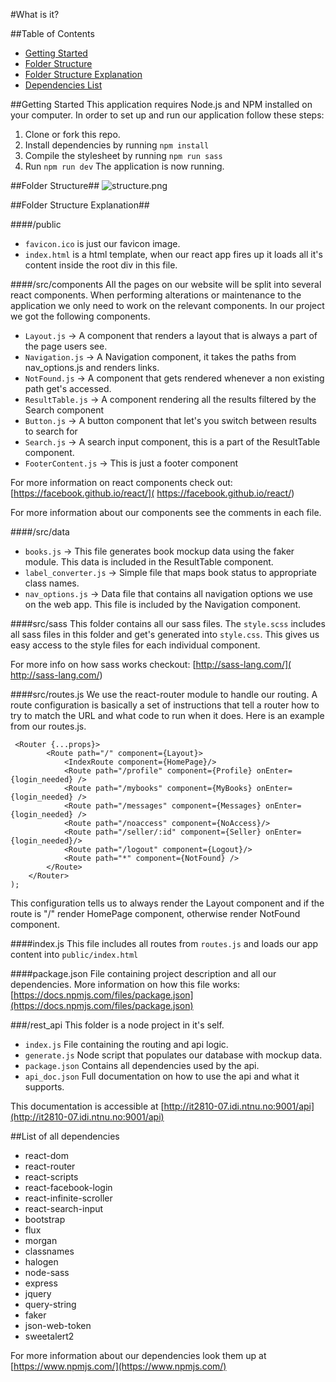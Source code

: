 #What is it?


##Table of Contents
* [Getting Started](https://bitbucket.org/trondaal/it2810-07-oppgave-3/overview#markdown-header-getting-started)
* [Folder Structure](https://bitbucket.org/trondaal/it2810-07-oppgave-3/overview#markdown-header-folder-structure)
* [Folder Structure Explanation](https://bitbucket.org/trondaal/it2810-07-oppgave-3/overview#markdown-header-folder-structure-explanation)
* [Dependencies List](https://bitbucket.org/trondaal/it2810-07-oppgave-3/overview#markdown-header-list-of-all-dependencies)

##Getting Started
This application requires Node.js and NPM installed on your computer.
In order to set up and run our application follow these steps:

 1. Clone or fork this repo.
 2. Install dependencies by running ```npm install```
 3. Compile the stylesheet by running ```npm run sass```
 4. Run ```npm run dev``` The application is now running.


##Folder Structure##
![structure.png](https://bitbucket.org/repo/6bKr4j/images/3606287871-structure.png)

##Folder Structure Explanation##

####/public
* ```favicon.ico``` is just our favicon image.
* ```index.html``` is a html template, when our react app fires up it loads all it's content inside the root div in this file.

####/src/components
All the pages on our website will be split into several react components.
When performing alterations or maintenance to the application we only need to work on the relevant components.
In our project we got the following components.

* ```Layout.js``` -> A component that renders a layout that is always a part of the page users see.
* ```Navigation.js``` -> A Navigation component, it takes the paths from nav_options.js and renders links.
* ```NotFound.js``` -> A component that gets rendered whenever a non existing path get's accessed.
* ```ResultTable.js``` -> A component rendering all the results filtered by the Search component
* ```Button.js``` ->  A button component that let's you switch between results to search for
* ```Search.js``` -> A search input component, this is a part of the ResultTable component.
* ```FooterContent.js``` ->  This is just a footer component

For more information on react components check out: [https://facebook.github.io/react/]( https://facebook.github.io/react/)

For more information about our components see the comments in each file.

####/src/data
* ```books.js``` -> This file generates book mockup data using the faker module. This data is included in the ResultTable component.
* ```label_converter.js``` -> Simple file that maps book status to appropriate class names.
* ```nav_options.js``` -> Data file that contains all navigation options we use on the web app. This file is included by the Navigation component.

####src/sass
This folder contains all our sass files.
The ```style.scss``` includes all sass files in this folder and get's generated into ```style.css```. This gives us easy access to the style files for each individual component.

For more info on how sass works checkout: [http://sass-lang.com/]( http://sass-lang.com/)

####src/routes.js
We use the react-router module to handle our routing. A route configuration is basically a set of instructions that tell a router how to try to match the URL and what code to run when it does. Here is an example from our routes.js.

```
 <Router {...props}>
        <Route path="/" component={Layout}>
            <IndexRoute component={HomePage}/>
            <Route path="/profile" component={Profile} onEnter={login_needed} />
            <Route path="/mybooks" component={MyBooks} onEnter={login_needed} />
            <Route path="/messages" component={Messages} onEnter={login_needed} />
            <Route path="/noaccess" component={NoAccess}/>
            <Route path="/seller/:id" component={Seller} onEnter={login_needed}/>
            <Route path="/logout" component={Logout}/>
            <Route path="*" component={NotFound} />
        </Route>
    </Router>
);
```
This configuration tells us to always render the Layout component and if the route is "/" render HomePage component, otherwise render NotFound component.

####index.js
This file includes all routes from ```routes.js``` and loads our app content into ```public/index.html```


####package.json
File containing project description and all our dependencies.
More information on how this file works: [https://docs.npmjs.com/files/package.json](https://docs.npmjs.com/files/package.json)

###/rest_api  This folder is a node project in it's self.
* ```index.js``` File containing the routing and api logic.
* ```generate.js``` Node script that populates our database with mockup data.
* ```package.json``` Contains all dependencies used by the api.
* ```api_doc.json``` Full documentation on how to use the api and what it supports.

This documentation is accessible at [http://it2810-07.idi.ntnu.no:9001/api](http://it2810-07.idi.ntnu.no:9001/api)


##List of all dependencies
* react-dom
* react-router
* react-scripts
* react-facebook-login
* react-infinite-scroller
* react-search-input
* bootstrap
* flux 
* morgan 
* classnames 
* halogen 
* node-sass 
* express 
* jquery 
* query-string 
* faker
* json-web-token 
* sweetalert2

For more information about our dependencies look them up at  [https://www.npmjs.com/](https://www.npmjs.com/)